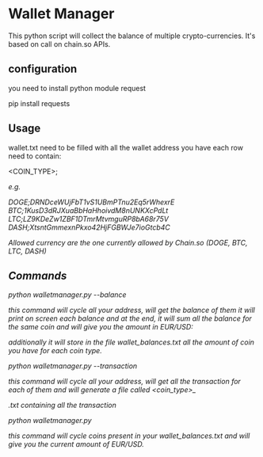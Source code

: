 # Wallet Manager

This python script will collect the balance of multiple crypto-currencies.
It's based on call on chain.so APIs.

## configuration

you need to install python module request 

pip install requests

## Usage

wallet.txt need to be filled with all the wallet address you have each row need to contain:

<COIN_TYPE>;<address>

e.g.

DOGE;DRNDceWUjFbT1vS1UBmPTnu2Eq5rWhexrE
BTC;1KusD3dRJXuaBbHaHhoivdM8nUNKXcPdLt
LTC;LZ9KDeZw1ZBF1DTmrMtvmguRP8bA68r75V
DASH;XtsntGmmexnPkxo42HjFGBWJe7ioGtcb4C

Allowed currency are the one currently allowed by Chain.so (DOGE, BTC, LTC, DASH)

## Commands

*python walletmanager.py --balance*

this command will cycle all your address, will get the balance of them 
it will print on screen each balance and at the end, 
it will sum all the balance for the same coin and will give you the amount in EUR/USD:

additionally it will store in the file wallet_balances.txt 
all the amount of coin you have for each coin type.

*python walletmanager.py --transaction*

this command will cycle all your address, will get all the transaction for each of them
and will generate a file called <coin_type>_<address>.txt containing all the transaction

*python walletmanager.py*

this command will cycle coins present in your wallet_balances.txt and will give you the current amount of EUR/USD.
